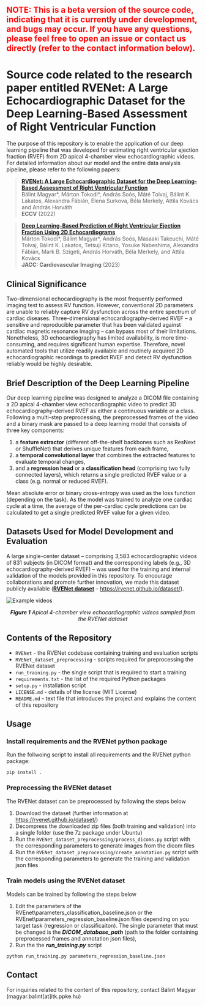 ## <span style="color:red">NOTE: This is a beta version of the source code, indicating that it is currently under development, and bugs may occur. If you have any questions, please feel free to open an issue or contact us directly (refer to the contact information below).</span>

# Source code related to the research paper entitled RVENet: A Large Echocardiographic Dataset for the Deep Learning-Based Assessment of Right Ventricular Function


The purpose of this repository is to enable the application of our deep learning pipeline that was developed for estimating right ventricular ejection fraction (RVEF) from 2D apical 4-chamber view echocardiographic videos. For detailed information about our model and the entire data analysis pipeline, please refer to the following papers:


> [**RVENet: A Large Echocardiographic Dataset for the Deep Learning-Based Assessment of Right Ventricular Function**](https://doi.org/10.1007/978-3-031-25066-8_33)<br/>
  Bálint Magyar*, Márton Tokodi*, András Soós, Máté Tolvaj, Bálint K. Lakatos, Alexandra Fábián, Elena Surkova, Béla Merkely, Attila Kovács and András Horváth<br/>
  <b>ECCV</b> (2022)

> [**Deep Learning-Based Prediction of Right Ventricular Ejection Fraction Using 2D Echocardiograms**](https://doi.org/10.1016/j.jcmg.2023.02.017)<br/>
Márton Tokodi*, Bálint Magyar*, András Soós, Masaaki Takeuchi, Máté Tolvaj, Bálint K. Lakatos, Tetsuji Kitano, Yosuke Nabeshima, Alexandra Fábián, Mark B. Szigeti, András Horváth, Béla Merkely, and Attila Kovács<br/>
<b>JACC: Cardiovascular Imaging</b> (2023)

## Clinical Significance


Two-dimensional echocardiography is the most frequently performed imaging test to assess RV function. However, conventional 2D parameters are unable to reliably capture RV dysfunction across the entire spectrum of cardiac diseases. Three-dimensional echocardiography-derived RVEF – a sensitive and reproducible parameter that has been validated against cardiac magnetic resonance imaging – can bypass most of their limitations. Nonetheless, 3D echocardiography has limited availability, is more time-consuming, and requires significant human expertise. Therefore, novel automated tools that utilize readily available and routinely acquired 2D echocardiographic recordings to predict RVEF and detect RV dysfunction reliably would be highly desirable.

## Brief Description of the Deep Learning Pipeline


Our deep learning pipeline was designed to analyze a DICOM file containing a 2D apical 4-chamber view echocardiographic video to predict 3D echocardiography-derived RVEF as either a continuous variable or a class. Following a multi-step preprocessing, the preprocessed frames of the video and a binary mask are passed to a deep learning model that consists of three key components:

  1) a **feature extractor** (different off-the-shelf backbones such as ResNext or ShuffleNet) that derives unique features from each frame,<br/>
  2) a **temporal convolutional layer** that combines the extracted features to evaluate temporal changes,
  3) and a **regression head** or a **classification head** (comprising two fully connected layers), which returns a single predicted RVEF value or a class (e.g. normal or reduced RVEF).

Mean absolute error or binary cross-entropy was used as the loss function (depending on the task). As the model was trained to analyze one cardiac cycle at a time, the average of the per-cardiac cycle predictions can be calculated to get a single predicted RVEF value for a given video.

## Datasets Used for Model Development and Evaluation


A large single-center dataset – comprising 3,583 echocardiographic videos of 831 subjects (in DICOM format) and the corresponding labels (e.g., 3D echocardiography-derived RVEF) – was used for the training and internal validation of the models provided in this repository. To encourage collaborations and promote further innovation, we made this dataset publicly available (<ins>**RVENet dataset**</ins> – https://rvenet.github.io/dataset/).

![Example videos](imgs/dicom_collage.gif)
<div align="center"><i><b>Figure 1</b> Apical 4-chamber view echocardiographic videos sampled from the RVENet dataset</i></p></div>


## Contents of the Repository

  - `RVENet` - the RVENet codebase containing training and evaluation scripts
  - `RVENet_dataset_preprocessing` - scripts required for preprocessing the RVENet dataset
  - `run_training.py` - the single script that is required to start a training
  - `requirements.txt` - the list of the required Python packages
  - `setup.py` - installation script
  - `LICENSE.md` - details of the license (MIT License)
  - `README.md` - text file that introduces the project and explains the content of this repository

## Usage

### Install requirements and the RVENet python package

Run the follwoing script to install all requirements and the RVENet python package:

```
pip install .
```

### Preprocessing the RVENet dataset

The RVENet dataset can be preprocessed by following the steps below

  1) Download the dataset (further information at https://rvenet.github.io/dataset/)
  2) Decompress the downloaded zip files (both training and validation) into a single folder (use the 7z package under Ubuntu)
  3) Run the `RVENet_dataset_preprocessing/process_dicoms.py` script with the corresponding parameters to generate images from the dicom files
  4) Run the `RVENet_dataset_preprocessing/create_annotation.py` script with the corresponding parameters to generate the training and validation json files

### Train models using the RVENet dataset

Models can be trained by following the steps below

  1) Edit the parameters of the RVEnet\parameters_classification_baseline.json or the RVEnet\parameters_regression_baseline.json files depending on you target task (regression or classificaiton). The single parameter that must be changed is the ***DICOM_database_path*** (path to the folder containing preprocessed frames and annotation json files),
  2) Run the the ***run_training.py*** script

```
python run_training.py parameters_regression_baseline.json
```

## Contact


For inquiries related to the content of this repository, contact Bálint Magyar (magy<!--
-->ar.ba<!--
-->lint[at]itk.pp<!--
-->ke.h<!--
-->u)